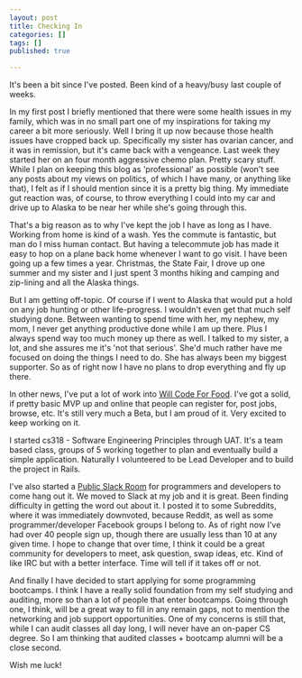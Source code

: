 ```yaml
---
layout: post
title: Checking In
categories: []
tags: []
published: true

---
```

It's been a bit since I've posted. Been kind of a heavy/busy last couple of weeks.

In my first post I briefly mentioned that there were some health issues in my family, which was in no small part one of my inspirations for taking my career a bit more seriously. Well I bring it up now because those health issues have cropped back up. Specifically my sister has ovarian cancer, and it was in remission, but it's came back with a vengeance. Last week they started her on an four month aggressive chemo plan. Pretty scary stuff. While I plan on keeping this blog as 'professional' as possible (won't see any posts about my views on politics, of which I have many, or anything like that), I felt as if I should mention since it is a pretty big thing. My immediate gut reaction was, of course, to throw everything I could into my car and drive up to Alaska to be near her while she's going through this. 

That's a big reason as to why I've kept the job I have as long as I have. Working from home is kind of a wash. Yes the commute is fantastic, but man do I miss human contact. But having a telecommute job has made it easy to hop on a plane back home whenever I want to go visit. I have been going up a few times a year. Christmas, the State Fair, I drove up one summer and my sister and I just spent 3 months hiking and camping and zip-lining and all the Alaska things. 

But I am getting off-topic. Of course if I went to Alaska that would put a hold on any job hunting or other life-progress. I wouldn't even get that much self studying done. Between wanting to spend time with her, my nephew, my mom, I never get anything productive done while I am up there. Plus I always spend way too much money up there as well. I talked to my sister, a lot, and she assures me it's 'not that serious'. She'd much rather have me focused on doing the things I need to do. She has always been my biggest supporter. So as of right now I have no plans to drop everything and fly up there.

In other news, I've put a lot of work into [Will Code For Food](http://www.willcodeforfood.io/). I've got a solid, if pretty basic MVP up and online that people can register for, post jobs, browse, etc. It's still very much a Beta, but I am proud of it. Very excited to keep working on it.

I started cs318 - Software Engineering Principles through UAT. It's a team based class, groups of 5 working together to plan and eventually build a simple application. Naturally I volunteered to be Lead Developer and to build the project in Rails.

I've also started a [Public Slack Room](https://iwritecodeslack.herokuapp.com/) for programmers and developers to come hang out it. We moved to Slack at my job and it is great. Been finding difficulty in getting the word out about it. I posted it to some Subreddits, where it was immediately downvoted, because Reddit, as well as some programmer/developer Facebook groups I belong to. As of right now I've had over 40 people sign up, though there are usually less than 10 at any given time. I hope to change that over time, I think it could be a great community for developers to meet, ask question, swap ideas, etc. Kind of like IRC but with a better interface. Time will tell if it takes off or not.

And finally I have decided to start applying for some programming bootcamps. I think I have a really solid foundation from my self studying and auditing, more so than a lot of people that enter bootcamps. Going through one, I think, will be a great way to fill in any remain gaps, not to mention the networking and job support opportunities. One of my concerns is still that, while I can audit classes all day long, I will never have an on-paper CS degree. So I am thinking that audited classes + bootcamp alumni will be a close second.

Wish me luck!